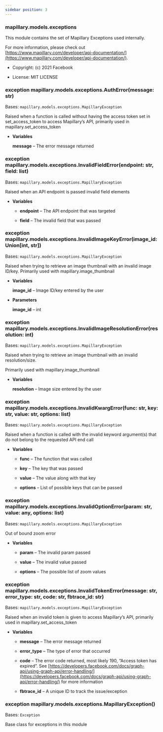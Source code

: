 ```yaml
---
sidebar position: 3
---
```



### mapillary.models.exceptions

This module contains the set of Mapillary Exceptions used internally.

For more information, please check out [https://www.mapillary.com/developer/api-documentation/](https://www.mapillary.com/developer/api-documentation/).


* Copyright: (c) 2021 Facebook


* License: MIT LICENSE


### exception mapillary.models.exceptions.AuthError(message: str)
Bases: `mapillary.models.exceptions.MapillaryException`

Raised when a function is called without having the access token set in
set_access_token to access Mapillary’s API, primarily used in mapillary.set_access_token


* **Variables**

    **message** – The error message returned



### exception mapillary.models.exceptions.InvalidFieldError(endpoint: str, field: list)
Bases: `mapillary.models.exceptions.MapillaryException`

Raised when an API endpoint is passed invalid field elements


* **Variables**

    
    * **endpoint** – The API endpoint that was targeted


    * **field** – The invalid field that was passed



### exception mapillary.models.exceptions.InvalidImageKeyError(image_id: Union[int, str])
Bases: `mapillary.models.exceptions.MapillaryException`

Raised when trying to retrieve an image thumbnail with an invalid image ID/key.
Primarily used with mapillary.image_thumbnail


* **Variables**

    **image_id** – Image ID/key entered by the user



* **Parameters**

    **image_id** – int



### exception mapillary.models.exceptions.InvalidImageResolutionError(resolution: int)
Bases: `mapillary.models.exceptions.MapillaryException`

Raised when trying to retrieve an image thumbnail with an invalid resolution/size.

Primarily used with mapillary.image_thumbnail


* **Variables**

    **resolution** – Image size entered by the user



### exception mapillary.models.exceptions.InvalidKwargError(func: str, key: str, value: str, options: list)
Bases: `mapillary.models.exceptions.MapillaryException`

Raised when a function is called with the invalid keyword argument(s) that do not belong to the
requested API end call


* **Variables**

    
    * **func** – The function that was called


    * **key** – The key that was passed


    * **value** – The value along with that key


    * **options** – List of possible keys that can be passed



### exception mapillary.models.exceptions.InvalidOptionError(param: str, value: any, options: list)
Bases: `mapillary.models.exceptions.MapillaryException`

Out of bound zoom error


* **Variables**

    
    * **param** – The invalid param passed


    * **value** – The invalid value passed


    * **options** – The possible list of zoom values



### exception mapillary.models.exceptions.InvalidTokenError(message: str, error_type: str, code: str, fbtrace_id: str)
Bases: `mapillary.models.exceptions.MapillaryException`

Raised when an invalid token is given
to access Mapillary’s API, primarily used in mapillary.set_access_token


* **Variables**

    
    * **message** – The error message returned


    * **error_type** – The type of error that occurred


    * **code** – The error code returned, most likely 190, “Access token has expired”.
    See [https://developers.facebook.com/docs/graph-api/using-graph-api/error-handling/](https://developers.facebook.com/docs/graph-api/using-graph-api/error-handling/)
    for more information


    * **fbtrace_id** – A unique ID to track the issue/exception



### exception mapillary.models.exceptions.MapillaryException()
Bases: `Exception`

Base class for exceptions in this module
